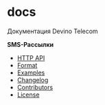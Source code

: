 # docs
Документация Devino Telecom

**SMS-Рассылки**
* [HTTP API](httpapi.rst)
* [Format](#format)
* [Examples](#examples)
* [Changelog](#changelog)
* [Contributors](#contributors)
* [License](#license)
